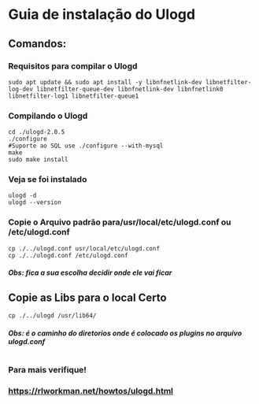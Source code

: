 # Guia de instalação do Ulogd 

## Comandos:

### Requisitos para compilar o Ulogd
```
sudo apt update && sudo apt install -y libnfnetlink-dev libnetfilter-log-dev libnetfilter-queue-dev libnfnetlink-dev libnfnetlink0 libnetfilter-log1 libnetfilter-queue1
```
### Compilando o Ulogd
````
cd ./ulogd-2.0.5 
./configure 
#Suporte ao SQL use ./configure --with-mysql
make
sudo make install
```` 

### Veja se foi instalado
```
ulogd -d
ulogd --version
```` 

### Copie o Arquivo padrão para/usr/local/etc/ulogd.conf ou /etc/ulogd.conf
```
cp ./../ulogd.conf usr/local/etc/ulogd.conf
cp ./../ulogd.conf /etc/ulogd.conf
```
##### Obs: fica a sua escolha decidir onde ele vai ficar

## Copie as Libs para o local Certo
```
cp ./../ulogd /usr/lib64/
```
##### Obs: é o caminho do diretorios onde é colocado os plugins no arquivo ulogd.conf

#

### Para mais verifique!
### https://rlworkman.net/howtos/ulogd.html